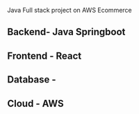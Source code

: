 Java Full stack project on AWS
Ecommerce

## Backend- Java Springboot
## Frontend - React
## Database - 
## Cloud - AWS
